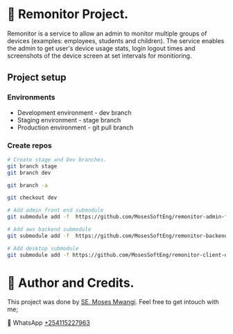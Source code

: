 # :book: Remonitor Project.

Remonitor is a service to allow an admin to monitor multiple groups of devices (examples: employees, students and children). The service enables the admin to get user's device usage stats, login logout times and screenshots of the device screen at set intervals for monitioring.

## Project setup

### Environments
 - Development environment - dev branch
 - Staging environment - stage branch
 - Production environment - git pull branch

### Create repos
```bash
# Create stage and Dev branches.
git branch stage 
git branch dev

git branch -a

git checkout dev

# Add admin front end submodule
git submodule add -f  https://github.com/MosesSoftEng/remonitor-admin-front.git

# Add aws backend submodule
git submodule add -f  https://github.com/MosesSoftEng/remonitor-backend-aws.git

# Add desktop submodule
git submodule add -f https://github.com/MosesSoftEng/remonitor-client-desktop.git

```

# :man: Author and Credits.
This project was done by [SE. Moses Mwangi](https://github.com/MosesSoftEng). Feel free to get intouch with me;

:iphone: WhatsApp [+254115227963](https://wa.me/254115227963)
